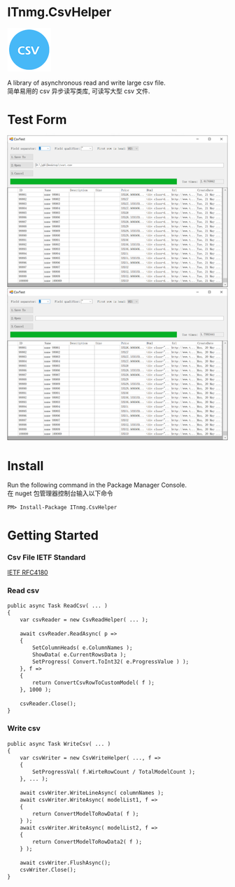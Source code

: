 # ITnmg.CsvHelper
![图标](https://raw.githubusercontent.com/jgh004/ITnmg.CsvHelper/master/Docs/logo.png)

  A library of asynchronous read and write large csv file.  
  简单易用的 csv 异步读写类库, 可读写大型 csv 文件. 

# Test Form
![读取10万条记录（约127MB）](https://raw.githubusercontent.com/jgh004/ITnmg.CsvHelper/master/Docs/read.png?s=200)
![写入10万条记录（约127MB）](https://raw.githubusercontent.com/jgh004/ITnmg.CsvHelper/master/Docs/write.png?s=200)

# Install

Run the following command in the Package Manager Console.  
在 nuget 包管理器控制台输入以下命令

    PM> Install-Package ITnmg.CsvHelper

# Getting Started

### Csv File IETF Standard
[IETF RFC4180](https://tools.ietf.org/html/rfc4180)

### Read csv
    public async Task ReadCsv( ... )
    {
        var csvReader = new CsvReadHelper( ... );
        
        await csvReader.ReadAsync( p => 
        {
            SetColumnHeads( e.ColumnNames );
            ShowData( e.CurrentRowsData );
            SetProgress( Convert.ToInt32( e.ProgressValue ) );
        }, f =>
        {
            return ConvertCsvRowToCustomModel( f );
        }, 1000 );
		
        csvReader.Close();
    }
    
### Write csv
    public async Task WriteCsv( ... )
    {
        var csvWriter = new CsvWriteHelper( ..., f =>
        {
            SetProgressVal( f.WirteRowCount / TotalModelCount );
        }, ... );

        await csvWriter.WriteLineAsync( columnNames );
        await csvWriter.WriteAsync( modelList1, f =>
        {
            return ConvertModelToRowData( f );
        } );
        await csvWriter.WriteAsync( modelList2, f =>
        {
            return ConvertModelToRowData2( f );
        } );

        await csvWriter.FlushAsync();
        csvWriter.Close();
    }
